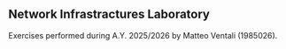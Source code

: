 ## Network Infrastractures Laboratory
Exercises performed during A.Y. 2025/2026 by Matteo Ventali (1985026).

